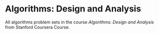 # Algorithms: Design and Analysis
All algorithms problem sets in the course *Algorithms: Design and Analysis* from Stanford Coursera Course.
